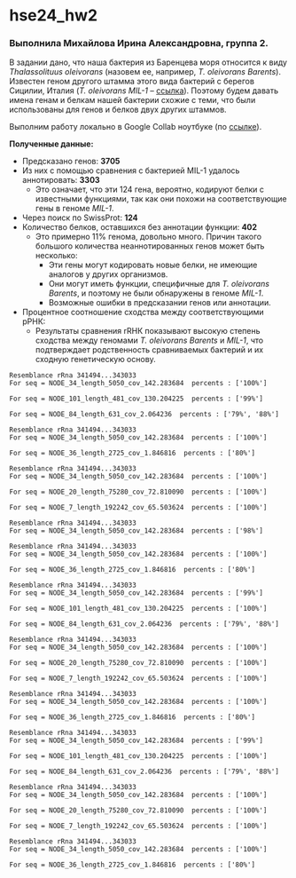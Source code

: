 # hse24_hw2
### Выполнила Михайлова Ирина Александровна, группа 2.

В задании дано, что наша бактерия из Баренцева моря относится к виду *Thalassolituus oleivorans* (назовем ее, например, *T. oleivorans Barents*). Известен геном другого штамма этого вида бактерий с берегов Сицилии, Италия (*T. oleivorans MIL-1* – [ссылка](http://www.ncbi.nlm.nih.gov/nuccore/HF680312)). Поэтому будем давать имена генам и белкам нашей бактерии схожие с теми, что были использованы для генов и белков двух других штаммов.

Выполним работу локально в Google Collab ноутбуке (по [ссылке](https://colab.research.google.com/drive/1M98NaMVHA8IOFU4lwjmegpcvt5jwy7g_?usp=sharing)).

**Полученные данные:**
* Предсказано генов: **3705**
* Из них с помощью сравнения с бактерией MIL-1 удалось аннотировать: **3303**
  * Это означает, что эти 124 гена, вероятно, кодируют белки с известными функциями, так как они похожи на соответствующие гены в геноме *MIL-1*.
* Через поиск по SwissProt: **124**
* Количество белков, оставшихся без аннотации функции: **402**
  * Это примерно 11% генома, довольно много. Причин такого большого количества неаннотированных генов может быть несколько:
    * Эти гены могут кодировать новые белки, не имеющие аналогов у других организмов.
    * Они могут иметь функции, специфичные для *T. oleivorans Barents*, и поэтому не были обнаружены в геноме *MIL-1*.
    * Возможные ошибки в предсказании генов или аннотации.
* Процентное соотношение сходства между соответствующими рРНК:
  * Результаты сравнения rRНК показывают высокую степень сходства между геномами *T. oleivorans Barents* и *MIL-1*, что подтверждает родственность сравниваемых бактерий и их сходную генетическую основу.
```
Resemblance rRna 341494...343033
For seq = NODE_34_length_5050_cov_142.283684  percents : ['100%'] 

For seq = NODE_101_length_481_cov_130.204225  percents : ['99%'] 

For seq = NODE_84_length_631_cov_2.064236  percents : ['79%', '88%'] 

Resemblance rRna 341494...343033
For seq = NODE_34_length_5050_cov_142.283684  percents : ['100%'] 

For seq = NODE_36_length_2725_cov_1.846816  percents : ['80%'] 

Resemblance rRna 341494...343033
For seq = NODE_34_length_5050_cov_142.283684  percents : ['100%'] 

For seq = NODE_20_length_75280_cov_72.810090  percents : ['100%'] 

For seq = NODE_7_length_192242_cov_65.503624  percents : ['100%'] 

Resemblance rRna 341494...343033
For seq = NODE_34_length_5050_cov_142.283684  percents : ['98%'] 

Resemblance rRna 341494...343033
For seq = NODE_34_length_5050_cov_142.283684  percents : ['100%'] 

For seq = NODE_36_length_2725_cov_1.846816  percents : ['80%'] 

Resemblance rRna 341494...343033
For seq = NODE_34_length_5050_cov_142.283684  percents : ['99%'] 

For seq = NODE_101_length_481_cov_130.204225  percents : ['100%'] 

For seq = NODE_84_length_631_cov_2.064236  percents : ['79%', '88%'] 

Resemblance rRna 341494...343033
For seq = NODE_34_length_5050_cov_142.283684  percents : ['100%'] 

For seq = NODE_20_length_75280_cov_72.810090  percents : ['100%'] 

For seq = NODE_7_length_192242_cov_65.503624  percents : ['100%'] 

Resemblance rRna 341494...343033
For seq = NODE_34_length_5050_cov_142.283684  percents : ['100%'] 

For seq = NODE_36_length_2725_cov_1.846816  percents : ['80%'] 

Resemblance rRna 341494...343033
For seq = NODE_34_length_5050_cov_142.283684  percents : ['99%'] 

For seq = NODE_101_length_481_cov_130.204225  percents : ['100%'] 

For seq = NODE_84_length_631_cov_2.064236  percents : ['79%', '88%'] 

Resemblance rRna 341494...343033
For seq = NODE_34_length_5050_cov_142.283684  percents : ['100%'] 

For seq = NODE_20_length_75280_cov_72.810090  percents : ['100%'] 

For seq = NODE_7_length_192242_cov_65.503624  percents : ['100%'] 

Resemblance rRna 341494...343033
For seq = NODE_34_length_5050_cov_142.283684  percents : ['100%'] 

For seq = NODE_36_length_2725_cov_1.846816  percents : ['80%']
```
